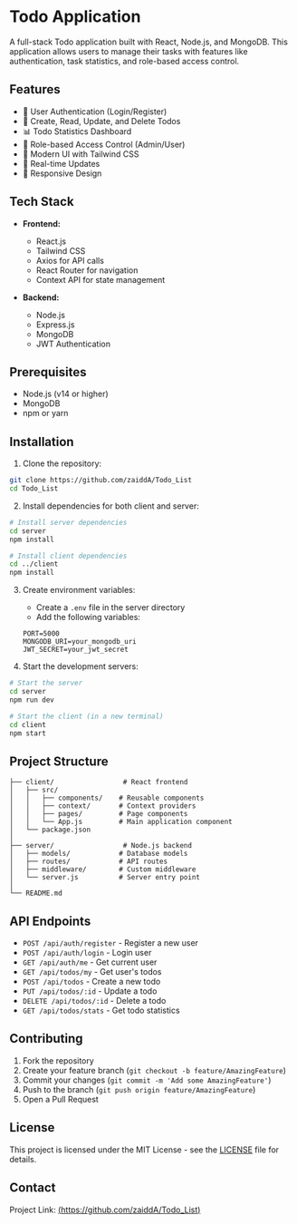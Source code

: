# Todo Application

A full-stack Todo application built with React, Node.js, and MongoDB. This application allows users to manage their tasks with features like authentication, task statistics, and role-based access control.

## Features

- 🔐 User Authentication (Login/Register)
- 📝 Create, Read, Update, and Delete Todos
- 📊 Todo Statistics Dashboard
- 👥 Role-based Access Control (Admin/User)
- 🎨 Modern UI with Tailwind CSS
- 🔄 Real-time Updates
- 📱 Responsive Design

## Tech Stack

- **Frontend:**

  - React.js
  - Tailwind CSS
  - Axios for API calls
  - React Router for navigation
  - Context API for state management

- **Backend:**
  - Node.js
  - Express.js
  - MongoDB
  - JWT Authentication

## Prerequisites

- Node.js (v14 or higher)
- MongoDB
- npm or yarn

## Installation

1. Clone the repository:

```bash
git clone https://github.com/zaiddA/Todo_List
cd Todo_List
```

2. Install dependencies for both client and server:

```bash
# Install server dependencies
cd server
npm install

# Install client dependencies
cd ../client
npm install
```

3. Create environment variables:

   - Create a `.env` file in the server directory
   - Add the following variables:

   ```
   PORT=5000
   MONGODB_URI=your_mongodb_uri
   JWT_SECRET=your_jwt_secret
   ```

4. Start the development servers:

```bash
# Start the server
cd server
npm run dev

# Start the client (in a new terminal)
cd client
npm start
```

## Project Structure

```
├── client/                 # React frontend
│   ├── src/
│   │   ├── components/    # Reusable components
│   │   ├── context/       # Context providers
│   │   ├── pages/         # Page components
│   │   └── App.js         # Main application component
│   └── package.json
│
├── server/                 # Node.js backend
│   ├── models/            # Database models
│   ├── routes/            # API routes
│   ├── middleware/        # Custom middleware
│   └── server.js          # Server entry point
│
└── README.md
```

## API Endpoints

- `POST /api/auth/register` - Register a new user
- `POST /api/auth/login` - Login user
- `GET /api/auth/me` - Get current user
- `GET /api/todos/my` - Get user's todos
- `POST /api/todos` - Create a new todo
- `PUT /api/todos/:id` - Update a todo
- `DELETE /api/todos/:id` - Delete a todo
- `GET /api/todos/stats` - Get todo statistics

## Contributing

1. Fork the repository
2. Create your feature branch (`git checkout -b feature/AmazingFeature`)
3. Commit your changes (`git commit -m 'Add some AmazingFeature'`)
4. Push to the branch (`git push origin feature/AmazingFeature`)
5. Open a Pull Request

## License

This project is licensed under the MIT License - see the [LICENSE](LICENSE) file for details.

## Contact
Project Link: [(https://github.com/zaiddA/Todo_List)](https://github.com/zaiddA/Todo_List)

